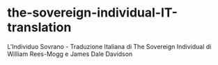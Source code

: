 # the-sovereign-individual-IT-translation
L'Individuo Sovrano - Traduzione Italiana di The Sovereign Individual di William Rees-Mogg e James Dale Davidson
